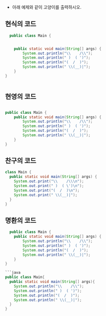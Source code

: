 

- 아래 예제와 같이 고양이를 출력하시오.  

## 현식의 코드

```java
  public class Main {


    public static void main(String[] args) {
        System.out.println("\\    /\\");
        System.out.println(" )  ( ')");
        System.out.println("(  /  )");
        System.out.println(" \\(__)|");
    }
}



```
## 현영의 코드

```java

public class Main {
    public static void main(String[] args) {
        System.out.println("\\    /\\");
        System.out.println(" )  ( ')");
        System.out.println("(  /  )");
        System.out.println(" \\(__)|");
    }
}
```

## 찬구의 코드
```java
class Main {
  public static void main(String[] args) {
    System.out.print("\\    /\\\n");
    System.out.print(" )  ( \')\n");
    System.out.print("(  /  )\n");
    System.out.print(" \\(__)|");
  }
}
```

## 명환의 코드

```java
  public class Main {
    public static void main(String[] args) {
        System.out.println("\\    /\\");
        System.out.println(" )  ( ')");
        System.out.println("(  /  )");
        System.out.println(" \\(__)|");
    }
}

```java
public class Main{
  public static void main(String[] args){
    System.out.println("\\    /\\");
    System.out.println(" )  ( ')");
    System.out.println("(  /  )");
    System.out.println(" \\(__)|");
  }
}